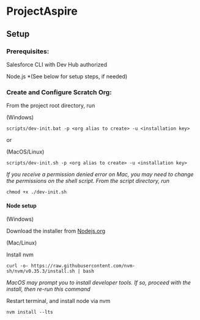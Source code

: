 # ProjectAspire

## Setup

### Prerequisites:
Salesforce CLI with Dev Hub authorized

Node.js *(See below for setup steps, if needed)

### Create and Configure Scratch Org:
From the project root directory, run 

(Windows)

```
scripts/dev-init.bat -p <org alias to create> -u <installation key> 
```

or 

(MacOS/Linux)

```
scripts/dev-init.sh -p <org alias to create> -u <installation key>
```

*If you receive a permission denied error on Mac, you may need to change the permissions on the shell script. From the script directory, run* 

```
chmod +x ./dev-init.sh
```

#### Node setup 

(Windows)

Download the installer from [Nodejs.org](https://nodejs.org/en/download/)

(Mac/Linux)

Install nvm

```
curl -o- https://raw.githubusercontent.com/nvm-sh/nvm/v0.35.3/install.sh | bash
```

*MacOS may prompt you to install developer tools. If so, proceed with the install, then re-run this command*

Restart terminal, and install node via nvm

```
nvm install --lts
```
